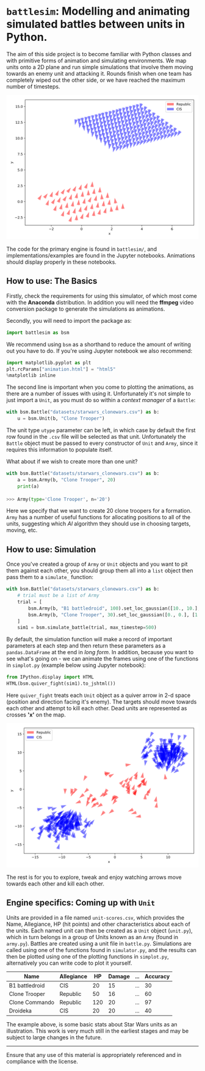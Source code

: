 # `battlesim`: Modelling and animating simulated battles between units in Python.

The aim of this side project is to become familiar with Python classes and with primitive forms of animation and simulating environments. We map units onto a 2D plane and run simple simulations that involve them moving towards an enemy unit and attacking it. Rounds finish when one team has completely wiped out the other side, or we have reached the maximum number of timesteps.

![Image not found](images/quiver1.svg)

The code for the primary engine is found in `battlesim/`, and implementations/examples are found in the Jupyter notebooks. Animations should display properly in these notebooks.

## How to use: The Basics

Firstly, check the requirements for using this simulator, of which most come with the **Anaconda** distribution. In addition you will need the **ffmpeg** video conversion package to generate the simulations as animations.

Secondly, you will need to import the package as:

```python
import battlesim as bsm
```

We recommend using `bsm` as a shorthand to reduce the amount of writing out you have to do. If you're using Jupyter notebook we also recommend:

```python
import matplotlib.pyplot as plt
plt.rcParams["animation.html"] = "html5"
%matplotlib inline
```

The second line is important when you come to plotting the animations, as there are a number of issues with using it. Unfortunately it's not simple to just import a `Unit`, as you must do so within a *context manager* of a `Battle`:

```python
with bsm.Battle("datasets/starwars_clonewars.csv") as b:
	u = bsm.Unit(b, "Clone Trooper")
```

The unit type `utype` parameter can be left, in which case by default the first row found in the `.csv` file will be selected as that unit. Unfortunately the `Battle` object must be passed to every constructor of `Unit` and `Army`, since it requires this information to
populate itself.

What about if we wish to create more than one unit?

```python
with bsm.Battle("datasets/starwars_clonewars.csv") as b:
	a = bsm.Army(b, "Clone Trooper", 20)
	print(a)

>>> Army(type='Clone Trooper', n='20')
```

Here we specify that we want to create 20 clone troopers for a formation. `Army` has a number of useful functions for allocating positions to all of the units, suggesting which *AI* algorithm they should use in choosing targets, moving, etc.

## How to use: Simulation

Once you've created a group of `Army` or `Unit` objects and you want to pit them against each other, you should group them all into a `list` object then pass them to a `simulate_` function:

```python
with bsm.Battle("datasets/starwars_clonewars.csv") as b:
	# trial must be a list of Army
	trial = [
		bsm.Army(b, "B1 battledroid", 100).set_loc_gaussian([10., 10.], [1., 1.]),
		bsm.Army(b, "Clone Trooper", 30).set_loc_gaussian([0., 0.], [1., 1.])
	]
	sim1 = bsm.simulate_battle(trial, max_timestep=500)
```

By default, the simulation function will make a record of important parameters at each step and then return these parameters as a `pandas.DataFrame` at the end in *long form*. In addition, because you want to see what's going on - we can animate the frames using one of the functions in `simplot.py` (example below using Jupyter notebook):

```python
from IPython.display import HTML
HTML(bsm.quiver_fight(sim1).to_jshtml())
```

Here `quiver_fight` treats each `Unit` object as a quiver arrow in 2-d space (position and direction facing it's enemy). The targets should move towards each other and attempt to kill each other. Dead units are represented as crosses **'x'** on the map. 

![Image not found](images/quiver2.svg)

The rest is for you to explore, tweak and enjoy watching arrows move towards each other and kill each other.

## Engine specifics: Coming up with `Unit`

Units are provided in a file named `unit-scores.csv`, which provides the Name, Allegiance, HP (hit points) and other characteristics about each of the units. Each named unit can then be created as a `Unit` object (`unit.py`), which in turn belongs in a group of Units known as an `Army` (found in `army.py`). Battles are created using a unit file in `battle.py`. Simulations are called using one of the functions found in `simulator.py`, and the results can then be plotted using one of the plotting functions in `simplot.py`, alternatively you can write code to plot it yourself.

| Name | Allegiance | HP | Damage | ... | Accuracy |
| ------------- | ---------- | ---- | ---- | --- | ---- |
| B1 battledroid | CIS | 20 | 15 | ... | 30 |
| Clone Trooper | Republic | 50 | 16 | ... | 60 |
| Clone Commando | Republic | 120 | 20 | ... | 97 |
| Droideka | CIS | 20 | 20 | ... | 40 |

The example above, is some basic stats about Star Wars units as an illustration. This work is very much still in the earliest stages and may be subject to large changes in the future.

***

Ensure that any use of this material is appropriately referenced and in compliance with the license.